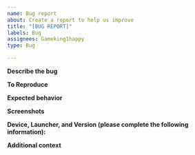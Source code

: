 ```yaml
---
name: Bug report
about: Create a report to help us improve
title: "[BUG REPORT]"
labels: Bug
assignees: Gameking1happy
type: Bug

---
```

<!--IF THIS IS A SECURITY VULNERABILITY OPEN A REPORT FOR THAT HERE: https://github.com/Gameking1happy-Development/GK1H-Vanilla-Compatible/security/advisories/new-->
**Describe the bug**  
<!--Give a clear and concise description of what the bug is.-->

**To Reproduce**  
<!--Provide steps to reproduce the behavior, like so:  
1. Go to '...'  
2. Click on '....'  
3. Scroll down to '....'  
4. See error-->

**Expected behavior**  
<!--Give a clear and concise description of what you expected to happen.-->

**Screenshots**  
<!--If applicable, add screenshots to help explain your problem.-->

**Device, Launcher, and Version (please complete the following information):**  
<!--Windows/MacOS/Linux  
OS Version  
Modrinth/CurseForge/ATLauncher/Prism Launcher/Minecraft Launcher/Other  
Client/Server  
Modpack Version-->

**Additional context**  
<!--Add any other context about the problem here.-->
